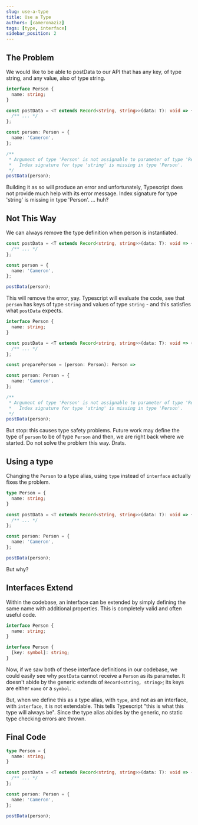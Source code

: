 ```yaml
---
slug: use-a-type
title: Use a Type
authors: [cameronaziz]
tags: [type, interface]
sidebar_position: 2
---
```

## The Problem
We would like to be able to postData to our API that has any key, of type string, and any value, also of type string.
```typescript
interface Person {
  name: string;
}

const postData = <T extends Record<string, string>>(data: T): void => {
  /** ... */
};

const person: Person = {
  name: 'Cameron',
};

/**
 * Argument of type 'Person' is not assignable to parameter of type 'Record<string, string>'.
 *   Index signature for type 'string' is missing in type 'Person'.
 */
postData(person);
```
Building it as so will produce an error and unfortunately, Typescript does not provide much help with its error message. Index signature for type 'string' is missing in type 'Person'. ... huh?

## Not This Way
We can always remove the type definition when person is instantiated.
```typescript
const postData = <T extends Record<string, string>>(data: T): void => {
  /** ... */
};

const person = {
  name: 'Cameron',
};

postData(person);
```
This will remove the error, yay.
Typescript will evaluate the code, see that `person` has keys of type `string` and values of type `string` - and this satisfies what `postData` expects.
```typescript
interface Person {
  name: string;
}

const postData = <T extends Record<string, string>>(data: T): void => {
  /** ... */
};

const preparePerson = (person: Person): Person => 

const person: Person = {
  name: 'Cameron',
};

/**
 * Argument of type 'Person' is not assignable to parameter of type 'Record<string, string>'.
 *   Index signature for type 'string' is missing in type 'Person'.
 */
postData(person);
```
But stop: this causes type safety problems. Future work may define the type of `person` to be of type `Person` and then, we are right back where we started.
Do not solve the problem this way. Drats.

## Using a type
Changing the `Person` to a type alias, using `type` instead of `interface` actually fixes the problem.

```typescript
type Person = {
  name: string;
}

const postData = <T extends Record<string, string>>(data: T): void => {
  /** ... */
};

const person: Person = {
  name: 'Cameron',
};

postData(person);
```
But why?

## Interfaces Extend
Within the codebase, an interface can be extended by simply defining the same name with additional properties.
This is completely valid and often useful code.
```typescript
interface Person {
  name: string;
}

interface Person {
  [key: symbol]: string;
}
```
Now, if we saw both of these interface definitions in our codebase, we could easily see why `postData` cannot receive a `Person` as its parameter.
It doesn't abide by the generic extends of `Record<string, string>`; its keys are either `name` or a `symbol`.

But, when we define this as a type alias, with `type`, and not as an interface, with `interface`, it is not extendable.
This tells Typescript "this is what this type will always be".
Since the type alias abides by the generic, no static type checking errors are thrown.

## Final Code
```typescript
type Person = {
  name: string;
}

const postData = <T extends Record<string, string>>(data: T): void => {
  /** ... */
};

const person: Person = {
  name: 'Cameron',
};

postData(person);
```
